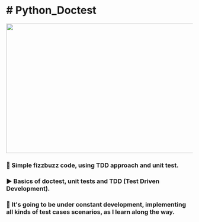 <h1># Python_Doctest</h1>
<div id="banner" align="center">
  <img src = "https://media.giphy.com/media/gwpjBDAzocdj78Uh7g/giphy.gif" width="650px" height="350px" />
</div>

<p> <h3>🔭 Simple fizzbuzz code, using TDD approach and unit test.</h3></p>
<p> <h3>▶️  Basics of doctest, unit tests and TDD (Test Driven Development).</h3></p>
<p> <h3>👀 It's going to be under constant development, implementing all kinds of test cases scenarios, as I learn along the way.</h3></p>

